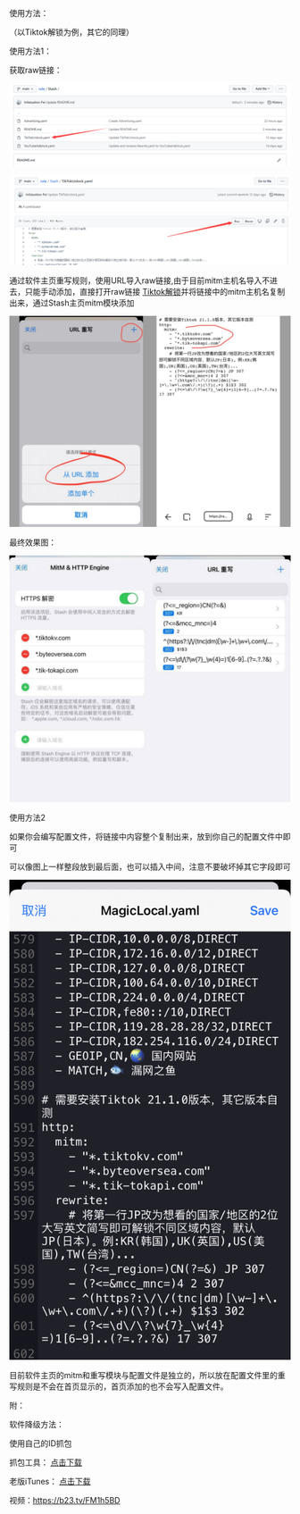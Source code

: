 
使用方法：

（以Tiktok解锁为例，其它的同理）

使用方法1：

获取raw链接：

![](https://raw.githubusercontent.com/Infatuation-Fei/explain/main/Picture/tiktokyanshi.jpg)

![](https://raw.githubusercontent.com/Infatuation-Fei/explain/main/Picture/Tiktokyanshi2.jpg)

通过软件主页重写规则，使用URL导入raw链接,由于目前mitm主机名导入不进去，只能手动添加，直接打开raw链接 [Tiktok解锁](https://raw.githubusercontent.com/Infatuation-Fei/rule/main/Stash/Rewrite/TikTokUnlock.yaml)并将链接中的mitm主机名复制出来，通过Stash主页mitm模块添加

![](https://raw.githubusercontent.com/Infatuation-Fei/explain/main/Picture/IMG_1717.JPG)

最终效果图：

![](https://raw.githubusercontent.com/Infatuation-Fei/explain/main/Picture/IMG_1716.JPG)

使用方法2

 如果你会编写配置文件，将链接中内容整个复制出来，放到你自己的配置文件中即可
 
 可以像图上一样整段放到最后面，也可以插入中间，注意不要破坏掉其它字段即可
 
 ![](https://raw.githubusercontent.com/Infatuation-Fei/explain/main/Picture/Tiktokyanshi3.jpg)
 
 目前软件主页的mitm和重写模块与配置文件是独立的，所以放在配置文件里的重写规则是不会在首页显示的，首页添加的也不会写入配置文件。
 
附：

  软件降级方法：

  使用自己的ID抓包
 
  抓包工具：
  [点击下载](https://raw.githubusercontent.com/Semporia/TikTok-Unlock/master/iOS%E6%8A%93%E5%8C%85/iOS%E6%97%A7%E7%89%88%E5%BA%94%E7%94%A8%E4%B8%8B%E8%BD%BDv5.1.exe)

  老版iTunes：
  [点击下载](https://secure-appldnld.apple.com/itunes12/091-87819-20180912-69177170-B085-11E8-B6AB-C1D03409AD2A6/iTunes64Setup.exe)

  视频：https://b23.tv/FM1h5BD
